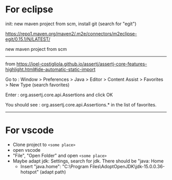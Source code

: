 # For eclipse

init: new maven project from scm, install git (search for "egit")

https://repo1.maven.org/maven2/.m2e/connectors/m2eclipse-egit/0.15.1/N/LATEST/

new maven project from scm

---

from https://joel-costigliola.github.io/assertj/assertj-core-features-highlight.html#ide-automatic-static-import

Go to : Window > Preferences > Java > Editor > Content Assist > Favorites > New Type (search favorites)

Enter : org.assertj.core.api.Assertions and click OK

You should see : org.assertj.core.api.Assertions.* in the list of favorites.

---

# For vscode

* Clone project to `<some place>`
* open vscode
* "File", "Open Folder" and open `<some place>`
* Maybe adapt jdk: Settings, search for jdk. There should be "java: Home
  * Insert "java.home": "C:\\Program Files\\AdoptOpenJDK\\jdk-15.0.0.36-hotspot" (adapt path)


